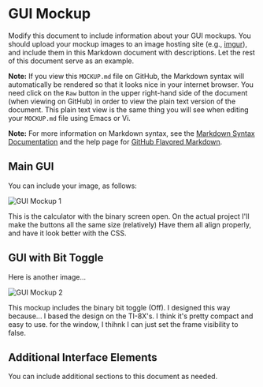 # GUI Mockup

Modify this document to include information about your GUI mockups. You should
upload your mockup images to an image hosting site (e.g., 
[imgur](http://imgur.com/)), and include them in this Markdown document with 
descriptions. Let the rest of this document serve as an example.

**Note:** If you view this <code>MOCKUP.md</code> file on GitHub, the Markdown
syntax will automatically be rendered so that it looks nice in your internet
browser. You need click on the <code>Raw</code> button in the upper
right-hand side of the document (when viewing on GitHub) in order to view the
plain text version of the document. This plain text view is the same thing
you will see when editing your <code>MOCKUP.md</code> file using Emacs
or Vi.

**Note:** For more information on Markdown syntax, see the
[Markdown Syntax Documentation](http://daringfireball.net/projects/markdown/syntax) and the help page for 
[GitHub Flavored Markdown](http://daringfireball.net/projects/markdown/syntax).

## Main GUI

You can include your image, as follows:

![GUI Mockup 1](http://puu.sh/cEDbb/7809163239.png)

This is the calculator with the binary screen open.
On the actual project I'll make the buttons all the same size (relatively)
Have them all align properly,
and have it look better with the CSS.

## GUI with Bit Toggle

Here is another image...

![GUI Mockup 2](http://puu.sh/cEDqy/caa695d5be.png)

This mockup includes the binary bit toggle (Off). I designed this way because...
I based the design on the TI-8X's. I think it's pretty compact and easy to use.
for the window, I thihnk I can just set the frame visibility to false.  

## Additional Interface Elements

You can include additional sections to this document as needed.



